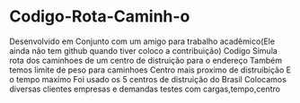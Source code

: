 # Codigo-Rota-Caminh-o
 Desenvolvido em Conjunto com um amigo para trabalho acadêmico(Ele ainda não tem github quando tiver coloco a contribuição)
Codigo Simula rota dos caminhoes de um centro de distruição para o endereço
Também temos limite de peso para caminhoes
Centro mais proximo de distruibição 
E o tempo maxímo
Foi usado os 5 centros de distruição do Brasil
Colocamos diversas clientes empresas e demandas testes com cargas,tempo,centro 





